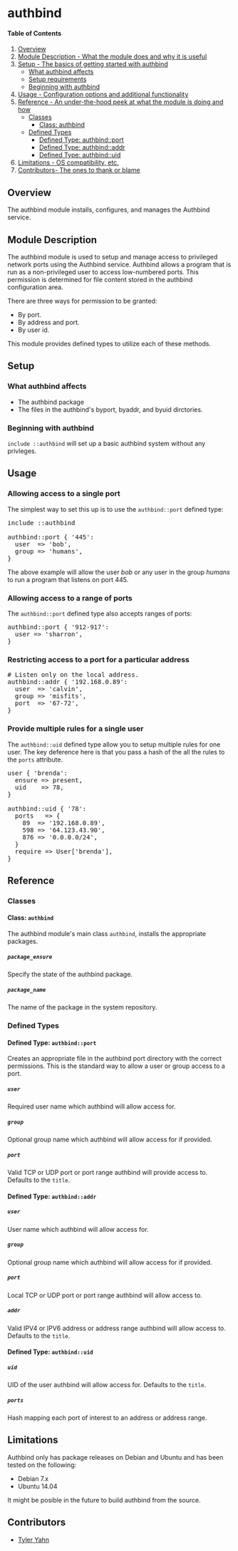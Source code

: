 # authbind

#### Table of Contents

1. [Overview](#overview)
2. [Module Description - What the module does and why it is useful](#module-description)
3. [Setup - The basics of getting started with authbind](#setup)
    * [What authbind affects](#what-authbind-affects)
    * [Setup requirements](#setup-requirements)
    * [Beginning with authbind](#beginning-with-authbind)
4. [Usage - Configuration options and additional functionality](#usage)
5. [Reference - An under-the-hood peek at what the module is doing and how](#reference)
    * [Classes](#classes)
        * [Class: authbind](#class:-authbind)
    * [Defined Types](#defined-types)
        * [Defined Type: authbind::port](#defined-type-authbindport)
        * [Defined Type: authbind::addr](#defined-type-authbindaddr)
        * [Defined Type: authbind::uid](#defined-type-authbinduid)
5. [Limitations - OS compatibility, etc.](#limitations)
6. [Contributors- The ones to thank or blame](#contributors)

## Overview

The authbind module installs, configures, and manages the Authbind service.

## Module Description

The authbind module is used to setup and manage access to privileged network ports using the Authbind service.  Authbind allows a program that is run as a non-privileged user to access low-numbered ports. This permission is determined for file content stored in the authbind configuration area.

There are three ways for permission to be granted:

* By port.
* By address and port.
* By user id.

This module provides defined types to utilize each of these methods.

## Setup

### What authbind affects

* The authbind package
* The files in the authbind's byport, byaddr, and byuid dirctories.

### Beginning with authbind

`include ::authbind` will set up a basic authbind system without any privleges.

## Usage

### Allowing access to a single port

The simplest way to set this up is to use the `authbind::port` defined type:

<pre>
include ::authbind

authbind::port { '445':
  user  => 'bob',
  group => 'humans',
}
</pre>

The above example will allow the user *bob* or any user in the group *humans* to run a program that listens on port 445.

### Allowing access to a range of ports

The `authbind::port` defined type also accepts ranges of ports:

<pre>
authbind::port { '912-917':
  user => 'sharron',
}
</pre>

### Restricting access to a port for a particular address

<pre>
# Listen only on the local address.
authbind::addr { '192.168.0.89':
  user  => 'calvin',
  group => 'misfits',
  port  => '67-72',
}
</pre>

### Provide multiple rules for a single user

The `authbind::uid` defined type allow you to setup multiple rules for one user.  The key deference here is that you pass a hash of the all the rules to the `ports` attribute.

<pre>
user { 'brenda':
  ensure => present,
  uid    => 78,
}

authbind::uid { '78':
  ports   => {
    89  => '192.168.0.89',
    598 => '64.123.43.90',
    876 => '0.0.0.0/24',
  }
  require => User['brenda'],
}
</pre>

## Reference

### Classes

#### Class: `authbind`

The authbind module's main class `authbind`, installs the appropriate packages.

##### `package_ensure`

Specify the state of the authbind package.

##### `package_name`

The name of the package in the system repository.

### Defined Types

#### Defined Type: `authbind::port`

Creates an appropriate file in the authbind port directory with the correct permissions.  This is the standard way to allow a user or group access to a port.

##### `user`

Required user name which authbind will allow access for.

##### `group`

Optional group name which authbind will allow access for if provided.

##### `port`

Valid TCP or UDP port or port range authbind will provide access to. Defaults to the `title`.

#### Defined Type: `authbind::addr`

##### `user`

User name which authbind will allow access for.

##### `group`

Optional group name which authbind will allow access for if provided.

##### `port`

Local TCP or UDP port or port range authbind will allow access to.

##### `addr`

Valid IPV4 or IPV6 address or address range authbind will allow access to. Defaults to the `title`.

#### Defined Type: `authbind::uid`

##### `uid`

UID of the user authbind will allow access for. Defaults to the `title`.

##### `ports`

Hash mapping each port of interest to an address or address range.

## Limitations

Authbind only has package releases on Debian and Ubuntu and has been tested on the following:

* Debian 7.x
* Ubuntu 14.04

It might be posible in the future to build authbind from the source.

## Contributors

* [Tyler Yahn](https://github.com/MrAlias)
